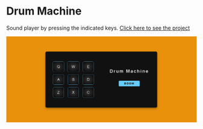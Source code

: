 # Drum Machine

Sound player by pressing the indicated keys. [Click here to see the project](https://drum-machine-mw.netlify.app/)

![This is an image](public/drum-machine.png)
